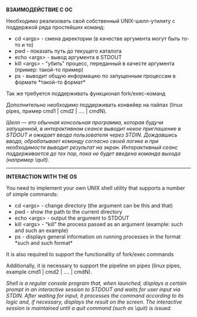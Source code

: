 <p><b>ВЗАИМОДЕЙСТВИЕ С ОС</b></p>
<p>Необходимо реализовать свой собственный UNIX-шелл-утилиту с поддержкой ряда простейших команд:</p>
<ul>
    <li>cd &lt;args&gt; - смена директории (в качестве аргумента могут быть то-то и то)</li>
    <li>pwd - показать путь до текущего каталога</li>
    <li>echo &lt;args&gt; - вывод аргумента в STDOUT</li>
    <li>kill &lt;args&gt; - "убить" процесс, переданный в качесте аргумента (пример: такой-то пример)</li>
    <li>ps - выводит общую информацию по запущенным процессам в формате *такой-то формат*</li>
</ul>
<p>Так же требуется поддерживать функционал fork/exec-команд</p>
<p>Дополнительно необходимо поддерживать конвейер на пайпах (linux pipes, пример cmd1 | cmd2 | .... | cmdN).</p>
<p><i>Шелл — это обычная консольная программа, которая будучи запущенной, в интерактивном сеансе выводит некое приглашение в STDOUT и ожидает ввода пользователя через STDIN. Дождавшись ввода, обрабатывает команду согласно своей логике и при необходимости выводит результат на экран. Интерактивный сеанс поддерживается до тех пор, пока не будет введена команда выхода (например \quit).</i></p>

<hr>
<p><b>INTERACTION WITH THE OS</b></p>
<p>You need to implement your own UNIX shell utility that supports a number of simple commands:</p>
<ul>
    <li>cd &lt;args&gt; - change directory (the argument can be this and that)</li>
    <li>pwd - show the path to the current directory</li>
    <li>echo &lt;args&gt; - output the argument to STDOUT</li>
    <li>kill &lt;args&gt; - “kill” the process passed as an argument (example: such and such an example)</li>
    <li>ps - displays general information on running processes in the format *such and such format*</li>
</ul>
<p>It is also required to support the functionality of fork/exec commands</p>
<p>Additionally, it is necessary to support the pipeline on pipes (linux pipes, example cmd1 | cmd2 | .... | cmdN).</p>
<p><i>Shell is a regular console program that, when launched, displays a certain prompt in an interactive session to STDOUT and waits for user input via STDIN. After waiting for input, it processes the command according to its logic and, if necessary, displays the result on the screen. The interactive session is maintained until a quit command (such as \quit) is issued.</i></p>
